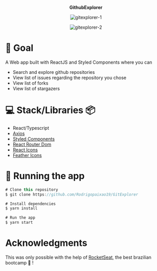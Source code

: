 
   **<p align="center" fong-weight="bold"> GithubExplorer</p>**
  


            
<p align="center"><img src="https://i.ibb.co/gPmyrQX/git-Explorer.png" alt="gitexplorer-1" border="0"></p>
<p align="center"><img src="https://i.ibb.co/hdnwZ0K/gitexplorer2.png" alt="gitexplorer-2" border="0"></p>


# :dart: Goal

A Web app built with ReactJS and Styled Components where you can
- Search and explore github repositories
- View list of issues regarding the repository you chose
- View list of forks
- View list of stargazers




# :computer: Stack/Libraries 📦 

- React/Typescript
- [Axios](https://github.com/axios/axios)
- [Styled Components](https://styled-components.com)
- [React Router Dom](https://reacttraining.com/react-router/web)
- [React Icons](https://react-icons.github.io/react-icons/)
- [Feather Icons](https://github.com/feathericons/feather)

# :file_folder: Running the app

```javascript
# Clone this repository
$ git clone https://github.com/Rodrigopaixao19/GitExplorer

# Install dependencies
$ yarn install

# Run the app
$ yarn start
```
 


# Acknowledgments

This was only possible with the help of [RocketSeat](https://rocketseat.com.br/), the best brazilian bootcamp :purple_heart: !
